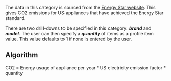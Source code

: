 The data in this category is sourced from the [Energy Star
website](http://www.energystar.gov/index.cfm?c=dishwash.pr_dishwashers).
This gives CO2 emissions for US appliances that have achieved the Energy
Star standard.

There are two drill-downs to be specified in this category: ***brand***
and ***model***. The user can then specify a ***quantity*** of items as
a profile item value. This value defaults to 1 if none is entered by the
user.

## Algorithm

CO2 = Energy usage of appliance per year \* US electricity emission
factor \* quantity
